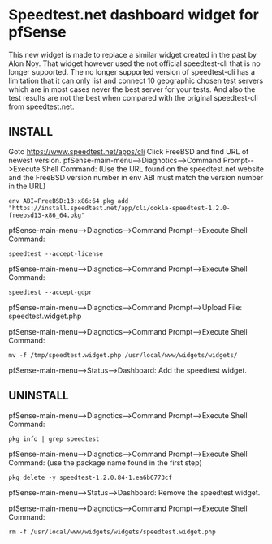 # Speedtest.net dashboard widget for pfSense

This new widget is made to replace a similar widget created in the past by Alon Noy. That widget however used the not official speedtest-cli that is no longer supported. The no longer supported version of speedtest-cli has a limitation that it can only list and connect 10 geographic chosen test servers which are in most cases never the best server for your tests. And also the test results are not the best when compared with the original speedtest-cli from speedtest.net.

## INSTALL

Goto https://www.speedtest.net/apps/cli
Click FreeBSD and find URL of newest version.
pfSense-main-menu-->Diagnotics-->Command Prompt-->Execute Shell Command:
(Use the URL found on the speedtest.net website and the FreeBSD version number in env ABI must match the version number in the URL)
```	
env ABI=FreeBSD:13:x86:64 pkg add "https://install.speedtest.net/app/cli/ookla-speedtest-1.2.0-freebsd13-x86_64.pkg"
```
pfSense-main-menu-->Diagnotics-->Command Prompt-->Execute Shell Command:
```
speedtest --accept-license
```
pfSense-main-menu-->Diagnotics-->Command Prompt-->Execute Shell Command:
```
speedtest --accept-gdpr
```
pfSense-main-menu-->Diagnotics-->Command Prompt-->Upload File:
speedtest.widget.php

pfSense-main-menu-->Diagnotics-->Command Prompt-->Execute Shell Command:
```
mv -f /tmp/speedtest.widget.php /usr/local/www/widgets/widgets/
```
pfSense-main-menu-->Status-->Dashboard:
Add the speedtest widget.
	
## UNINSTALL

pfSense-main-menu-->Diagnotics-->Command Prompt-->Execute Shell Command:
```
pkg info | grep speedtest
```
pfSense-main-menu-->Diagnotics-->Command Prompt-->Execute Shell Command:
(use the package name found in the first step)	
```
pkg delete -y speedtest-1.2.0.84-1.ea6b6773cf
```
pfSense-main-menu-->Status-->Dashboard:
Remove the speedtest widget.

pfSense-main-menu-->Diagnotics-->Command Prompt-->Execute Shell Command:
```
rm -f /usr/local/www/widgets/widgets/speedtest.widget.php
```
